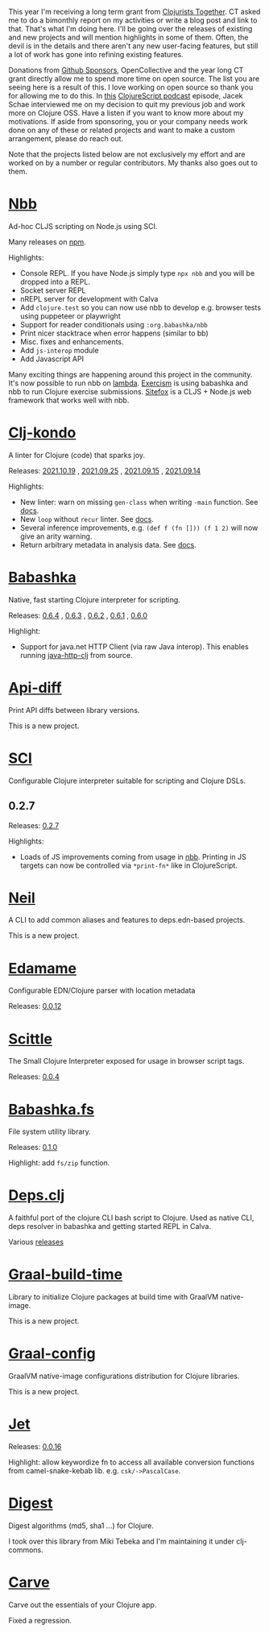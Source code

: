 This year I'm receiving a long term grant from [Clojurists
Together](https://www.clojuriststogether.org/). CT asked me to do a bimonthly
report on my activities or write a blog post and link to that. That's what I'm
doing here. I'll be going over the releases of existing and new projects and
will mention highlights in some of them. Often, the devil is in the details and
there aren't any new user-facing features, but still a lot of work has gone into
refining existing features.

Donations from [Github Sponsors](https://github.com/sponsors/borkdude),
OpenCollective and the year long CT grant directly allow me to spend more time
on open source. The list you are seeing here is a result of this. I love working
on open source so thank you for allowing me to do this. In
[this](https://soundcloud.com/user-959992602/s4-e40-oss-with-michiel-borkent)
[ClojureScript podcast](https://clojurescriptpodcast.com/) episode, Jacek Schae
interviewed me on my decision to quit my previous job and work more on Clojure
OSS. Have a listen if you want to know more about my motivations. If aside from
sponsoring, you or your company needs work done on any of these or related
projects and want to make a custom arrangement, please do reach out.

Note that the projects listed below are not exclusively my effort and are worked
on by a number or regular contributors. My thanks also goes out to them.

# [Nbb](https://github.com/babashka/nbb)

Ad-hoc CLJS scripting on Node.js using SCI.

Many releases on [npm](https://www.npmjs.com/package/nbb).

Highlights:

- Console REPL. If you have Node.js simply type `npx nbb` and you will be dropped into a REPL.
- Socket server REPL
- nREPL server for development with Calva
- Add `clojure.test` so you can now use nbb to develop e.g. browser tests using puppeteer or playwright
- Support for reader conditionals using `:org.babashka/nbb`
- Print nicer stacktrace when error happens (similar to bb)
- Misc. fixes and enhancements.
- Add `js-interop` module
- Add Javascript API

Many exciting things are happening around this project in the community. It's
now possible to run nbb on
[lambda](https://github.com/vharmain/nbb-lambda-adapter). [Exercism](https://github.com/babashka/nbb/discussions/91#discussioncomment-1510273) is using babashka and nbb to run Clojure exercise submissions. [Sitefox](https://github.com/chr15m/sitefox) is a CLJS + Node.js web framework that works well with nbb.

# [Clj-kondo](https://github.com/clj-kondo/clj-kondo)

A linter for Clojure (code) that sparks joy.

Releases: [2021.10.19](https://github.com/clj-kondo/clj-kondo/blob/master/CHANGELOG.md#20211019)
, [2021.09.25](https://github.com/clj-kondo/clj-kondo/blob/master/CHANGELOG.md#20210925)
, [2021.09.15](https://github.com/clj-kondo/clj-kondo/blob/master/CHANGELOG.md#20210915)
, [2021.09.14](https://github.com/clj-kondo/clj-kondo/blob/master/CHANGELOG.md#20210914)

Highlights:

- New linter: warn on missing `gen-class` when writing `-main` function. See [docs](https://github.com/clj-kondo/clj-kondo/blob/master/doc/linters.md#main-without-gen-class).
- New `loop` without `recur` linter. See [docs](https://github.com/clj-kondo/clj-kondo/blob/master/doc/linters.md#loop-without-recur).
- Several inference improvements, e.g. `(def f (fn [])) (f 1 2)` will now give
  an arity warning.
- Return arbitrary metadata in analysis data. See [docs](https://github.com/clj-kondo/clj-kondo/blob/master/analysis/README.md).

# [Babashka](https://github.com/babashka/babashka)

Native, fast starting Clojure interpreter for scripting.

Releases: [0.6.4](https://github.com/babashka/babashka/blob/master/CHANGELOG.md#064)
, [0.6.3](https://github.com/babashka/babashka/blob/master/CHANGELOG.md#063)
, [0.6.2](https://github.com/babashka/babashka/blob/master/CHANGELOG.md#062)
, [0.6.1](https://github.com/babashka/babashka/blob/master/CHANGELOG.md#061)
, [0.6.0](https://github.com/babashka/babashka/blob/master/CHANGELOG.md#060)

Highlight:

- Support for java.net HTTP Client (via raw Java interop). This enables running
  [java-http-clj](https://github.com/schmee/java-http-clj) from source.

# [Api-diff](https://github.com/borkdude/api-diff)

Print API diffs between library versions.

This is a new project.

# [SCI](https://github.com/babashka/sci)

Configurable Clojure interpreter suitable for scripting and Clojure DSLs.

## 0.2.7

Releases: [0.2.7](https://github.com/babashka/sci/blob/master/CHANGELOG.md#v027)

Highlights:

- Loads of JS improvements coming from usage in
  [nbb](https://github.com/borkdude/nbb). Printing in JS targets can now be
  controlled via `*print-fn*` like in ClojureScript.

# [Neil](https://github.com/babashka/neil)

A CLI to add common aliases and features to deps.edn-based projects.

This is a new project.

# [Edamame](https://github.com/borkdude/edamame)

Configurable EDN/Clojure parser with location metadata

Releases: [0.0.12](https://github.com/borkdude/edamame/blob/master/CHANGELOG.md#0012)

# [Scittle](https://github.com/babashka/scittle)

The Small Clojure Interpreter exposed for usage in browser script tags.

Releases: [0.0.4](https://github.com/babashka/scittle/blob/main/CHANGELOG.md#v004)

# [Babashka.fs](https://github.com/babashka/fs)

File system utility library.

Releases: [0.1.0](https://github.com/babashka/fs/releases/tag/v0.1.0)

Highlight: add `fs/zip` function.

# [Deps.clj](https://github.com/borkdude/deps.clj)

A faithful port of the clojure CLI bash script to Clojure. Used as native CLI,
deps resolver in babashka and getting started REPL in Calva.

Various [releases](https://github.com/borkdude/deps.clj/releases)

# [Graal-build-time](https://github.com/clj-easy/graal-build-time)

Library to initialize Clojure packages at build time with GraalVM native-image.

This is a new project.

# [Graal-config](https://github.com/clj-easy/graal-config)

GraalVM native-image configurations distribution for Clojure libraries.

This is a new project.

# [Jet](https://github.com/borkdude/jet)

Releases: [0.0.16](https://github.com/borkdude/jet/blob/master/CHANGELOG.md#0016)

Highlight: allow keywordize fn to access all available conversion functions from
camel-snake-kebab lib. e.g. `csk/->PascalCase`.

# [Digest](https://github.com/clj-commons/digest)

Digest algorithms (md5, sha1 ...) for Clojure.

I took over this library from Miki Tebeka and I'm maintaining it under
clj-commons.

# [Carve](https://github.com/borkdude/carve)

Carve out the essentials of your Clojure app.

Fixed a regression.
